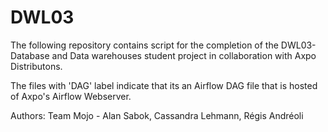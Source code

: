 # DWL03

The following repository contains script for the completion of the DWL03-Database and Data warehouses student project in collaboration with Axpo Distributons.

The files with 'DAG' label indicate that its an Airflow DAG file that is hosted of Axpo's Airflow Webserver.

Authors: Team Mojo - Alan Sabok, Cassandra Lehmann, Régis Andréoli  
